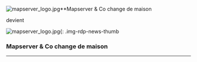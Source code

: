  ![mapserver_logo.jpg](https://cdn.geotribu.fr/img/logos-icones/logiciels_librairies/mapserver.png)**Mapserver & Co change de maison


devient


![mapserver_logo.jpg](https://cdn.geotribu.fr/img/logos-icones/logiciels_librairies/mapserver.png){: .img-rdp-news-thumb 
### Mapserver & Co change de maison

----
